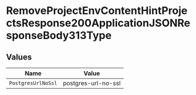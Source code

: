 # RemoveProjectEnvContentHintProjectsResponse200ApplicationJSONResponseBody313Type


## Values

| Name                | Value               |
| ------------------- | ------------------- |
| `PostgresUrlNoSsl`  | postgres-url-no-ssl |